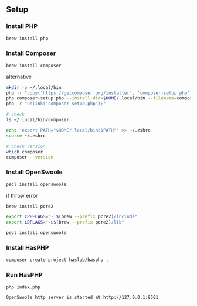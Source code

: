 ## Setup
### Install PHP
```bash
brew install php
```

### Install Composer
```bash
brew install composer
```
alternative
```bash
mkdir -p ~/.local/bin
php -r "copy('https://getcomposer.org/installer', 'composer-setup.php');"
php composer-setup.php --install-dir=$HOME/.local/bin --filename=composer
php -r "unlink('composer-setup.php');"

# check
ls ~/.local/bin/composer

echo 'export PATH="$HOME/.local/bin:$PATH"' >> ~/.zshrc
source ~/.zshrc

# check version
which composer
composer --version
```


### Install OpenSwoole
```bash
pecl install openswoole
```

if throw error
```bash
brew install pcre2

export CPPFLAGS="-I$(brew --prefix pcre2)/include"
export LDFLAGS="-L$(brew --prefix pcre2)/lib"

pecl install openswoole
```

### Install HasPHP
```bash
composer create-project haslab/hasphp .
```

### Run HasPHP
```bash
php index.php

OpenSwoole http server is started at http://127.0.0.1:9501
```

